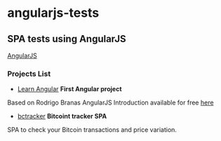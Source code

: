 # angularjs-tests
## SPA tests using AngularJS

[AngularJS](https://angularjs.org/)

### Projects List

- [Learn Angular](./learn-angular)
**First Angular project**

Based on Rodrigo Branas AngularJS Introduction available for free [here](https://www.youtube.com/watch?v=_y7rKxqPoyg&list=PLQCmSnNFVYnTD5p2fR4EXmtlR6jQJMbPb)

- [bctracker](./bctracker)
**Bitcoint tracker SPA**

SPA to check your Bitcoin transactions and price variation.

